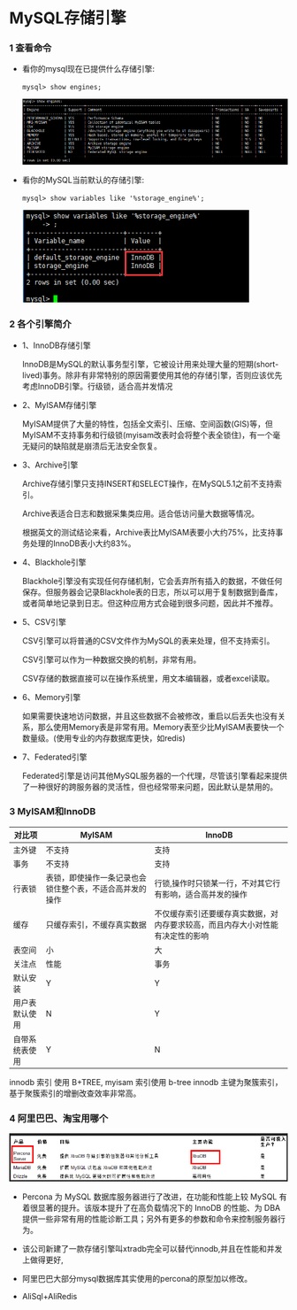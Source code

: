 #  MySQL存储引擎

### 1 查看命令

- 看你的mysql现在已提供什么存储引擎:

  `mysql> show engines;`

  ![img](assets/A6ABEC62-5404-4727-8349-8F133A1EC440.png) 

- 看你的MySQL当前默认的存储引擎:

  `mysql> show variables like '%storage_engine%';`

  ![img](assets/95A50EB5-0236-4FAB-BF1C-BB8721082961.png) 

### 2 各个引擎简介

- 1、InnoDB存储引擎

  InnoDB是MySQL的默认事务型引擎，它被设计用来处理大量的短期(short-lived)事务。除非有非常特别的原因需要使用其他的存储引擎，否则应该优先考虑InnoDB引擎。行级锁，适合高并发情况

- 2、MyISAM存储引擎

  MyISAM提供了大量的特性，包括全文索引、压缩、空间函数(GIS)等，但MyISAM不支持事务和行级锁(myisam改表时会将整个表全锁住)，有一个毫无疑问的缺陷就是崩溃后无法安全恢复。

- 3、Archive引擎

  Archive存储引擎只支持INSERT和SELECT操作，在MySQL5.1之前不支持索引。

  Archive表适合日志和数据采集类应用。适合低访问量大数据等情况。

  根据英文的测试结论来看，Archive表比MyISAM表要小大约75%，比支持事务处理的InnoDB表小大约83%。

- 4、Blackhole引擎

  Blackhole引擎没有实现任何存储机制，它会丢弃所有插入的数据，不做任何保存。但服务器会记录Blackhole表的日志，所以可以用于复制数据到备库，或者简单地记录到日志。但这种应用方式会碰到很多问题，因此并不推荐。

- 5、CSV引擎

  CSV引擎可以将普通的CSV文件作为MySQL的表来处理，但不支持索引。

  CSV引擎可以作为一种数据交换的机制，非常有用。

  CSV存储的数据直接可以在操作系统里，用文本编辑器，或者excel读取。

- 6、Memory引擎

  如果需要快速地访问数据，并且这些数据不会被修改，重启以后丢失也没有关系，那么使用Memory表是非常有用。Memory表至少比MyISAM表要快一个数量级。(使用专业的内存数据库更快，如redis)

- 7、Federated引擎

  Federated引擎是访问其他MySQL服务器的一个代理，尽管该引擎看起来提供了一种很好的跨服务器的灵活性，但也经常带来问题，因此默认是禁用的。

### 3 MyISAM和InnoDB

| 对比项         | MyISAM                                                   | InnoDB                                                       |
| -------------- | -------------------------------------------------------- | ------------------------------------------------------------ |
| 主外键         | 不支持                                                   | 支持                                                         |
| 事务           | 不支持                                                   | 支持                                                         |
| 行表锁         | 表锁，即使操作一条记录也会锁住整个表，不适合高并发的操作 | 行锁,操作时只锁某一行，不对其它行有影响，适合高并发的操作    |
| 缓存           | 只缓存索引，不缓存真实数据                               | 不仅缓存索引还要缓存真实数据，对内存要求较高，而且内存大小对性能有决定性的影响 |
| 表空间         | 小                                                       | 大                                                           |
| 关注点         | 性能                                                     | 事务                                                         |
| 默认安装       | Y                                                        | Y                                                            |
| 用户表默认使用 | N                                                        | Y                                                            |
| 自带系统表使用 | Y                                                        | N                                                            |

 innodb 索引 使用 B+TREE, myisam 索引使用 b-tree
innodb 主键为聚簇索引，基于聚簇索引的增删改查效率非常高。

### 4 阿里巴巴、淘宝用哪个

![img](assets/B6BAD5A1-BBAA-4D8E-A100-878EE08511FD.png) 

  -  Percona 为 MySQL 数据库服务器进行了改进，在功能和性能上较 MySQL 有着很显著的提升。该版本提升了在高负载情况下的 InnoDB 的性能、为 DBA 提供一些非常有用的性能诊断工具；另外有更多的参数和命令来控制服务器行为。

  - 该公司新建了一款存储引擎叫xtradb完全可以替代innodb,并且在性能和并发上做得更好,

  - 阿里巴巴大部分mysql数据库其实使用的percona的原型加以修改。
  - AliSql+AliRedis